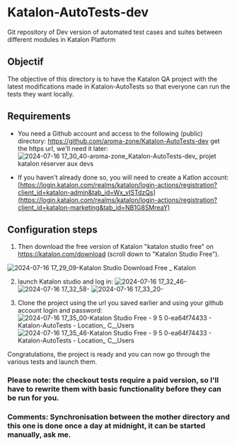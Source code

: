 # Katalon-AutoTests-dev
Git repository of Dev version of automated test cases and suites between different modules in Katalon Platform
## Objectif
The objective of this directory is to have the Katalon QA project with the latest modifications made in Katalon-AutoTests so that everyone can run the tests they want locally.
## Requirements 
- You need  a Github account and access to the following (public) directory:
https://github.com/aroma-zone/Katalon-AutoTests-dev
get the https url, we'll need it later:
![2024-07-16 17_30_40-aroma-zone_Katalon-AutoTests-dev_ projet katalon réserver aux devs](https://github.com/user-attachments/assets/388d5cff-7cda-47a7-92a9-3deb3c132061)

- If you haven't already done so, you will need to create a Katlon account:
[https://login.katalon.com/realms/katalon/login-actions/registration?client_id=katalon-admin&tab_id=Wx_vISTdzQs](https://login.katalon.com/realms/katalon/login-actions/registration?client_id=katalon-marketing&tab_id=NB1G8SMreaY)

## Configuration steps

1) Then download the free version of Katalon "katalon studio free" on https://katalon.com/download (scroll down to "Katalon Studio Free"). 

![2024-07-16 17_29_09-Katalon Studio Download Free _ Katalon](https://github.com/user-attachments/assets/8d4b7190-ddcc-4c19-a311-2cf9d4c110cf)

2) launch Katalon studio and log in:
![2024-07-16 17_32_46-](https://github.com/user-attachments/assets/0fc336f4-6c90-4ebe-9cf4-f94ecc2fcaa9)
![2024-07-16 17_32_58-](https://github.com/user-attachments/assets/5867628a-ea92-4ee3-9b02-bfb3c572b30c)
![2024-07-16 17_33_20-](https://github.com/user-attachments/assets/006a5edd-680b-4306-bc8d-e94cb89b40d1)

3) Clone the project using the url you saved earlier and using your github account login and password:
![2024-07-16 17_35_00-Katalon Studio Free - 9 5 0-ea64f74433 - Katalon-AutoTests -  Location_ C__Users](https://github.com/user-attachments/assets/ae30430b-bc68-4493-a634-6c6769354690)
![2024-07-16 17_35_46-Katalon Studio Free - 9 5 0-ea64f74433 - Katalon-AutoTests -  Location_ C__Users](https://github.com/user-attachments/assets/b4feafa5-9e83-4328-8b81-85a4242f0a92)


Congratulations, the project is ready and you can now go through the various tests and launch them.

### Please note: the checkout tests require a paid version, so I'll have to rewrite them with basic functionality before they can be run for you. 
### Comments: Synchronisation between the mother directory and this one is done once a day at midnight, it can be started manually, ask me.
